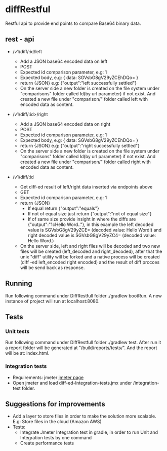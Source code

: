 # diffRestful
Restful api to provide end points to compare Base64 binary data.

## rest - api
- <host>/v1/diff/:id/left
    - Add a JSON base64 encoded data on left    
    - POST
    - Expected id comparison parameter, e.g: 1
    - Expected body, e.g: { data: SGVsbG8gV29yZCEhDQo= }
    - return {JSON} e.g: {"output":"left successfully settled"}
    - On the server side a new folder is created on the file system under "comparisons" folder called Id(by url parameter) if not exist. And created a new file under "comparison/<ID>" folder called left with encoded data as content.

- <host>/v1/diff/:id>/right
    - Add a JSON base64 encoded data on right    
    - POST
    - Expected id comparison parameter, e.g: 1
    - Expected body, e.g: { data: SGVsbG8gV29yZCEhDQo= }
    - return {JSON} e.g: {"output":"right successfully settled"}
    - On the server side a new folder is created on the file system under "comparisons" folder called Id(by url parameter) if not exist. And created a new file under "comparison/<ID>" folder called right with encoded data as content.
    
- <host>/v1/diff/:id
    - Get diff-ed result of left/right data inserted via endpoints above
    - GET
    - Expected id comparison parameter, e.g: 1
    - return {JSON} 
        - If equal return {"output":"equals"} 
        - If not of equal size just return {"output":"not of equal size"}
        - If of same size provide insight in where the diffs are {"output":"1cHello Word.."}, in this example the left decoded value is SGVsbG8gV29yZCE= (decoded value: Hello Word!) and right decoded value is SGVsbG8gV29yZC4= (decoded value: Hello Word.)
     - On the server side, left and right files will be decoded and two new files will be created (left_decoded and right_decoded), after that the unix "diff" utility will be forked and a native process will be created (diff -ed left_encoded right encoded) and the result of diff procces will be send back as response.
          
## Running
Run following command under DiffRestfull folder ./gradlew bootRun. A new instance of project will run at localhost:8080.

## Tests

### Unit tests
Run following command under DiffRestfull folder ./gradlew test. After run it a report folder will be generated at "/build/reports/tests/". And the report will be at: index.html.

### Integration tests
- Requirements: jmeter [jmeter page](http://jmeter.apache.org/)
- Open jmeter and load diff-ed-Integration-tests.jmx under /integration-test folder.

## Suggestions for improvements
- Add a layer to store files in order to make the solution more scalable. E.g: Store files in the cloud (Amazon AWS)
- Tests:
    - Integrate Jmeter Integration test in gradle, in order to run Unit and Integration tests by one command
    - Create performance tests